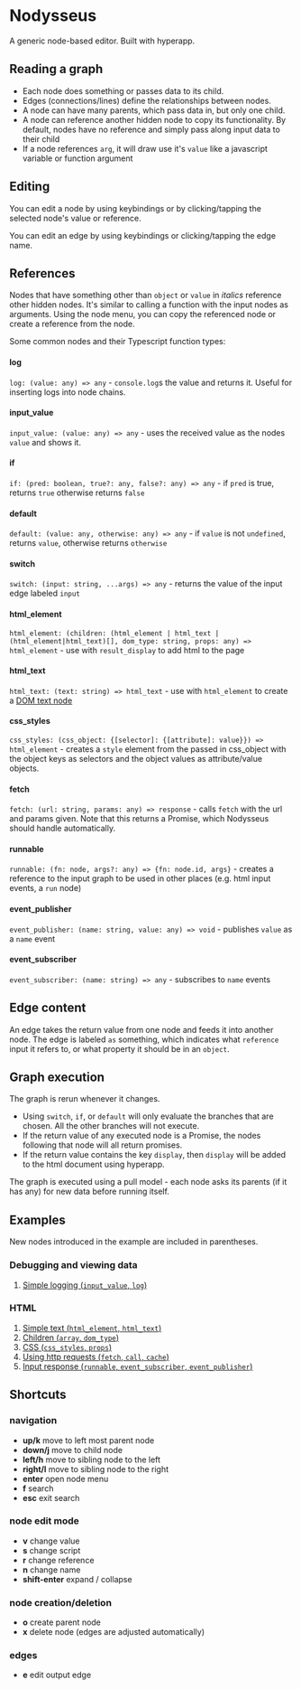 # Nodysseus

A generic node-based editor. Built with hyperapp.

## Reading a graph

- Each node does something or passes data to its child. 
- Edges (connections/lines) define the relationships between nodes. 
- A node can have many parents, which pass data in, but only one child. 
- A node can reference another hidden node to copy its functionality. By default, nodes have no reference and simply pass along input data to their child
- If a node references `arg`, it will draw use it's `value` like a javascript variable or function argument

## Editing

You can edit a node by using keybindings or by clicking/tapping the selected node's value or reference.

You can edit an edge by using keybindings or clicking/tapping the edge name.

## References

Nodes that have something other than `object` or `value` in *italics* reference other hidden nodes. It's similar to calling a function with the input nodes as arguments. Using the node menu, you can copy the referenced node or create a reference from the node.

Some common nodes and their Typescript function types:

#### log
`log: (value: any) => any` - `console.log`s the value and returns it. Useful for inserting logs into node chains.

#### input_value
`input_value: (value: any) => any` - uses the received value as the nodes `value` and shows it.

#### if
`if: (pred: boolean, true?: any, false?: any) => any` - if `pred` is true, returns `true` otherwise returns `false`

#### default
`default: (value: any, otherwise: any) => any` - if `value` is not `undefined`, returns `value`, otherwise returns `otherwise`

#### switch
`switch: (input: string, ...args) => any` - returns the value of the input edge labeled `input`

#### html_element
`html_element: (children: (html_element | html_text | (html_element|html_text)[], dom_type: string, props: any) => html_element` - use with `result_display` to add html to the page

#### html_text
`html_text: (text: string) => html_text` - use with `html_element` to create a [DOM text node](https://developer.mozilla.org/en-US/docs/Web/API/Text)

#### css_styles
`css_styles: (css_object: {[selector]: {[attribute]: value}}) => html_element` - creates a `style` element from the passed in css_object with the object keys as selectors and the object values as attribute/value objects.

#### fetch
`fetch: (url: string, params: any) => response` - calls `fetch` with the url and params given. Note that this returns a Promise, which Nodysseus should handle automatically.

#### runnable
`runnable: (fn: node, args?: any) => {fn: node.id, args}` - creates a reference to the input graph to be used in other places (e.g. html input events, a `run` node)

#### event_publisher
`event_publisher: (name: string, value: any) => void` - publishes `value` as a `name` event

#### event_subscriber
`event_subscriber: (name: string) => any` - subscribes to `name` events

## Edge content
An edge takes the return value from one node and feeds it into another node. The edge is labeled `as` something, which indicates what `reference` input it refers to, or what property it should be in an `object`.

## Graph execution

The graph is rerun whenever it changes.
- Using `switch`, `if`, or `default` will only evaluate the branches that are chosen. All the other branches will not execute.
- If the return value of any executed node is a Promise, the nodes following that node will all return promises. 
- If the return value contains the key `display`, then `display` will be added to the html document using hyperapp. 

The graph is executed using a pull model - each node asks its parents (if it has any) for new data before running itself. 

## Examples
New nodes introduced in the example are included in parentheses.

### Debugging and viewing data
1. [Simple logging (`input_value`, `log`)](https://nodysseus.ulysses.codes/#example_1_1)

### HTML
1. [Simple text (`html_element`, `html_text`)](https://nodysseus.ulysses.codes/#example_1_2_1)
2. [Children (`array`, `dom_type`)](https://nodysseus.ulysses.codes/#example_1_2_2)
3. [CSS (`css_styles`, `props`)](https://nodysseus.ulysses.codes/#example_1_2_3)
4. [Using http requests (`fetch`, `call`, `cache`)](https://nodysseus.ulysses.codes/#example_1_2_4)
4. [Input response (`runnable`, `event_subscriber`, `event_publisher`)](https://nodysseus.ulysses.codes/#example_1_2_5)

## Shortcuts

### navigation

- **up/k** move to left most parent node
- **down/j** move to child node
- **left/h** move to sibling node to the left
- **right/l** move to sibling node to the right
- **enter** open node menu
- **f** search
- **esc** exit search

### node edit mode

- **v** change value
- **s** change script
- **r** change reference
- **n** change name
- **shift-enter** expand / collapse

### node creation/deletion
- **o** create parent node
- **x** delete node (edges are adjusted automatically)

### edges

- **e** edit output edge
